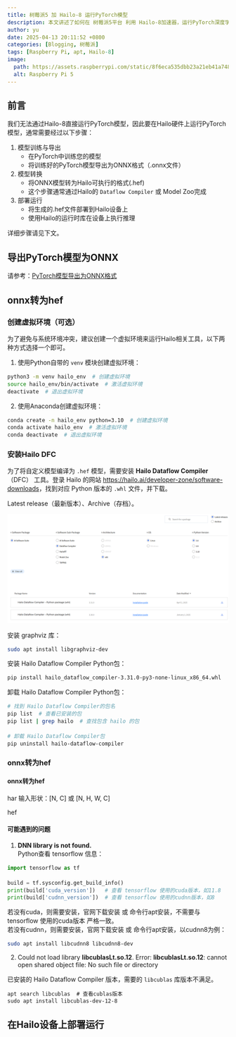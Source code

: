 ```yaml
---
title: 树莓派5 加 Hailo-8 运行PyTorch模型
description: 本文讲述了如何在 树莓派5平台 利用 Hailo-8加速器，运行PyTorch深度学习模型。
author: yu
date: 2025-04-13 20:11:52 +0800
categories: [Blogging, 树莓派]
tags: [Raspberry Pi, apt, Hailo-8]
image:
  path: https://assets.raspberrypi.com/static/8f6eca535dbb23a21eb41a748050e3a0/33b96/16gb.webp
  alt: Raspberry Pi 5
---
```


## 前言

我们无法通过Hailo-8直接运行PyTorch模型，因此要在Hailo硬件上运行PyTorch模型，通常需要经过以下步骤：
1. 模型训练与导出
   - 在PyTorch中训练您的模型
   - 将训练好的PyTorch模型导出为ONNX格式（.onnx文件）
2. 模型转换
   - 将ONNX模型转为Hailo可执行的格式(.hef)
   - 这个步骤通常通过Hailo的 `Dataflow Compiler` 或 Model Zoo完成
3. 部署运行
   - 将生成的.hef文件部署到Hailo设备上
   - 使用Hailo的运行时库在设备上执行推理

详细步骤请见下文。

##  导出PyTorch模型为ONNX

请参考：[PyTorch模型导出为ONNX格式](https://jiuyu77.github.io/posts/PyTorch-onnx-export/)

## onnx转为hef

### 创建虚拟环境（可选）

为了避免与系统环境冲突，建议创建一个虚拟环境来运行Hailo相关工具，以下两种方式选择一个即可。

1. 使用Python自带的 `venv` 模块创建虚拟环境：
```bash
python3 -m venv hailo_env  # 创建虚拟环境
source hailo_env/bin/activate  # 激活虚拟环境
deactivate  # 退出虚拟环境
```

2. 使用Anaconda创建虚拟环境：
```bash
conda create -n hailo_env python=3.10  # 创建虚拟环境
conda activate hailo_env  # 激活虚拟环境
conda deactivate  # 退出虚拟环境
```

### 安装Hailo DFC

为了将自定义模型编译为 `.hef` 模型，需要安装 **Hailo Dataflow Compiler**（DFC） 工具。登录 Hailo 的网站 <a href="https://hailo.ai/developer-zone/software-downloads">https://hailo.ai/developer-zone/software-downloads</a>，找到对应 Python 版本的 `.whl` 文件，并下载。


Latest release（最新版本）、Archive（存档）。

![](/common/posts/hailo/hailo-Dataflow-Compiler.png)

安装 graphviz 库：
```bash
sudo apt install libgraphviz-dev
```

安装 Hailo Dataflow Compiler Python包：
```bash
pip install hailo_dataflow_compiler-3.31.0-py3-none-linux_x86_64.whl
```

卸载 Hailo Dataflow Compiler Python包：
```bash
# 找到 Hailo Dataflow Compiler的包名
pip list  # 查看已安装的包
pip list | grep hailo  # 查找包含 hailo 的包

# 卸载 Hailo Dataflow Compiler包
pip uninstall hailo-dataflow-compiler
```


### onnx转为hef

#### onnx转为hef

har 输入形状：[N, C] 或 [N, H, W, C]

hef

#### 可能遇到的问题

1. **DNN library is not found.**  
Python查看 tensorflow 信息：
```python
import tensorflow as tf

build = tf.sysconfig.get_build_info()
print(build['cuda_version'])   # 查看 tensorflow 使用的cuda版本，如11.8
print(build['cudnn_version'])  # 查看 tensorflow 使用的cudnn版本，如8
```
若没有cuda，则需要安装，官网下载安装 或 命令行apt安装，不需要与tensorflow 使用的cuda版本 严格一致。  
若没有cudnn，则需要安装，官网下载安装 或 命令行apt安装，以cudnn8为例：
```bash
sudo apt install libcudnn8 libcudnn8-dev
```

2. Could not load library **libcublasLt.so.12**. Error: **libcublasLt.so.12**: cannot open shared object file: No such file or directory

已安装的 Hailo Dataflow Compiler 版本，需要的 `libcublas` 库版本不满足。
```shell
apt search libcublas  # 查看cublas版本
sudo apt install libcublas-dev-12-8
```

## 在Hailo设备上部署运行

